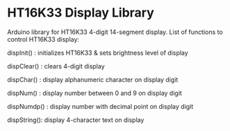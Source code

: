 # HT16K33 Display Library
Arduino library for HT16K33 4-digit 14-segment display. List of functions to control HT16K33 display:


dispInit()  : initializes HT16K33 & sets brightness level of display

dispClear() : clears 4-digit display

dispChar()  : display alphanumeric character on display digit

dispNum()   : display number between 0 and 9 on display digit

dispNumdp() : display number with decimal point on display digit

dispString(): display 4-character text on display
